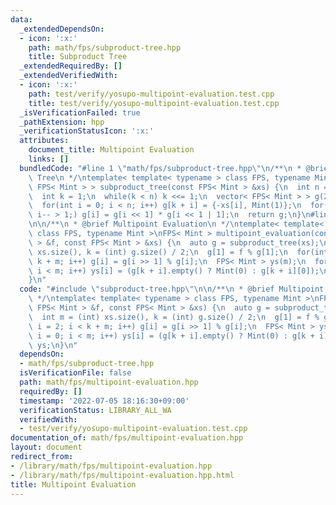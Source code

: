 ```yaml
---
data:
  _extendedDependsOn:
  - icon: ':x:'
    path: math/fps/subproduct-tree.hpp
    title: Subproduct Tree
  _extendedRequiredBy: []
  _extendedVerifiedWith:
  - icon: ':x:'
    path: test/verify/yosupo-multipoint-evaluation.test.cpp
    title: test/verify/yosupo-multipoint-evaluation.test.cpp
  _isVerificationFailed: true
  _pathExtension: hpp
  _verificationStatusIcon: ':x:'
  attributes:
    document_title: Multipoint Evaluation
    links: []
  bundledCode: "#line 1 \"math/fps/subproduct-tree.hpp\"\n/**\n * @brief Subproduct\
    \ Tree\n */\ntemplate< template< typename > class FPS, typename Mint >\nvector<\
    \ FPS< Mint > > subproduct_tree(const FPS< Mint > &xs) {\n  int n = (int) xs.size();\n\
    \  int k = 1;\n  while(k < n) k <<= 1;\n  vector< FPS< Mint > > g(2 * k, {1});\n\
    \  for(int i = 0; i < n; i++) g[k + i] = {-xs[i], Mint(1)};\n  for(int i = k;\
    \ i-- > 1;) g[i] = g[i << 1] * g[i << 1 | 1];\n  return g;\n}\n#line 2 \"math/fps/multipoint-evaluation.hpp\"\
    \n\n/**\n * @brief Multipoint Evaluation\n */\ntemplate< template< typename >\
    \ class FPS, typename Mint >\nFPS< Mint > multipoint_evaluation(const FPS< Mint\
    \ > &f, const FPS< Mint > &xs) {\n  auto g = subproduct_tree(xs);\n  int m = (int)\
    \ xs.size(), k = (int) g.size() / 2;\n  g[1] = f % g[1];\n  for(int i = 2; i <\
    \ k + m; i++) g[i] = g[i >> 1] % g[i];\n  FPS< Mint > ys(m);\n  for(int i = 0;\
    \ i < m; i++) ys[i] = (g[k + i].empty() ? Mint(0) : g[k + i][0]);\n  return ys;\n\
    }\n"
  code: "#include \"subproduct-tree.hpp\"\n\n/**\n * @brief Multipoint Evaluation\n\
    \ */\ntemplate< template< typename > class FPS, typename Mint >\nFPS< Mint > multipoint_evaluation(const\
    \ FPS< Mint > &f, const FPS< Mint > &xs) {\n  auto g = subproduct_tree(xs);\n\
    \  int m = (int) xs.size(), k = (int) g.size() / 2;\n  g[1] = f % g[1];\n  for(int\
    \ i = 2; i < k + m; i++) g[i] = g[i >> 1] % g[i];\n  FPS< Mint > ys(m);\n  for(int\
    \ i = 0; i < m; i++) ys[i] = (g[k + i].empty() ? Mint(0) : g[k + i][0]);\n  return\
    \ ys;\n}\n"
  dependsOn:
  - math/fps/subproduct-tree.hpp
  isVerificationFile: false
  path: math/fps/multipoint-evaluation.hpp
  requiredBy: []
  timestamp: '2022-07-05 18:16:30+09:00'
  verificationStatus: LIBRARY_ALL_WA
  verifiedWith:
  - test/verify/yosupo-multipoint-evaluation.test.cpp
documentation_of: math/fps/multipoint-evaluation.hpp
layout: document
redirect_from:
- /library/math/fps/multipoint-evaluation.hpp
- /library/math/fps/multipoint-evaluation.hpp.html
title: Multipoint Evaluation
---
```

